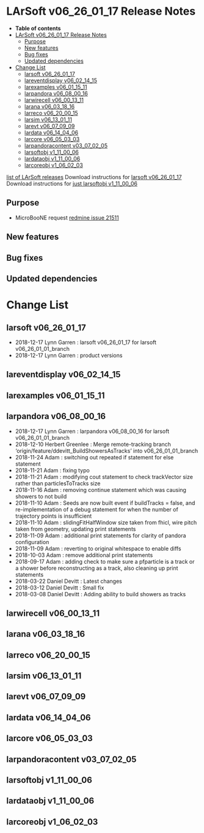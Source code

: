 LArSoft v06_26_01_17 Release Notes
=============================================================================

-   **Table of contents**
-   [LArSoft v06_26_01_17 Release Notes](#LArSoft-v06_26_01_17-Release-Notes)
    -   [Purpose](#Purpose)
    -   [New features](#New-features)
    -   [Bug fixes](#Bug-fixes)
    -   [Updated dependencies](#Updated-dependencies)
-   [Change List](#Change-List)
    -   [larsoft v06_26_01_17](#larsoft-v06_26_01_17)
    -   [lareventdisplay v06_02_14_15](#lareventdisplay-v06_02_14_15)
    -   [larexamples v06_01_15_11](#larexamples-v06_01_15_11)
    -   [larpandora v06_08_00_16](#larpandora-v06_08_00_16)
    -   [larwirecell v06_00_13_11](#larwirecell-v06_00_13_11)
    -   [larana v06_03_18_16](#larana-v06_03_18_16)
    -   [larreco v06_20_00_15](#larreco-v06_20_00_15)
    -   [larsim v06_13_01_11](#larsim-v06_13_01_11)
    -   [larevt v06_07_09_09](#larevt-v06_07_09_09)
    -   [lardata v06_14_04_06](#lardata-v06_14_04_06)
    -   [larcore v06_05_03_03](#larcore-v06_05_03_03)
    -   [larpandoracontent v03_07_02_05](#larpandoracontent-v03_07_02_05)
    -   [larsoftobj v1_11_00_06](#larsoftobj-v1_11_00_06)
    -   [lardataobj v1_11_00_06](#lardataobj-v1_11_00_06)
    -   [larcoreobj v1_06_02_03](#larcoreobj-v1_06_02_03)

[list of LArSoft releases](LArSoft_release_list)
Download instructions for [larsoft v06_26_01_17](http://scisoft.fnal.gov/scisoft/bundles/larsoft/v06_26_01_17/larsoft-v06_26_01_17.html)
Download instructions for [just larsoftobj v1_11_00_06](http://scisoft.fnal.gov/scisoft/bundles/larsoftobj/v1_11_00_06/larsoftobj-v1_11_00_06.html)

Purpose
--------------------

-   MicroBooNE request [redmine issue 21511](https://cdcvs.fnal.gov/redmine/issues/21511)

New features
------------------------------

Bug fixes
------------------------

Updated dependencies
----------------------------------------------

Change List
============================

larsoft v06_26_01_17
-------------------------------------------------

-   2018-12-17 Lynn Garren : larsoft v06_26_01_17 for larsoft v06_26_01_01_branch
-   2018-12-17 Lynn Garren : product versions

lareventdisplay v06_02_14_15
-----------------------------------------------------------------

larexamples v06_01_15_11
---------------------------------------------------------

larpandora v06_08_00_16
-------------------------------------------------------

-   2018-12-17 Lynn Garren : larpandora v06_08_00_16 for larsoft v06_26_01_01_branch
-   2018-12-10 Herbert Greenlee : Merge remote-tracking branch ‘origin/feature/ddevitt_BuildShowersAsTracks’ into v06_26_01_01_branch
-   2018-11-24 Adam : switching out repeated if statement for else statement
-   2018-11-21 Adam : fixing typo
-   2018-11-21 Adam : modifying cout statement to check trackVector size rather than particlesToTracks size
-   2018-11-16 Adam : removing continue statement which was causing showers to not build
-   2018-11-10 Adam : Seeds are now built event if buildTracks = false, and re-implementation of a debug statement for when the number of trajectory points is insufficient
-   2018-11-10 Adam : slidingFitHalfWindow size taken from fhicl, wire pitch taken from geometry, updating print statements
-   2018-11-09 Adam : additional print statements for clarity of pandora configuration
-   2018-11-09 Adam : reverting to original whitespace to enable diffs
-   2018-10-03 Adam : remove additional print statements
-   2018-09-17 Adam : adding check to make sure a pfparticle is a track or a shower before reconstructing as a track, also cleaning up print statements
-   2018-03-22 Daniel Devitt : Latest changes
-   2018-03-12 Daniel Devitt : Small fix
-   2018-03-08 Daniel Devitt : Adding ability to build showers as tracks

larwirecell v06_00_13_11
---------------------------------------------------------

larana v06_03_18_16
-----------------------------------------------

larreco v06_20_00_15
-------------------------------------------------

larsim v06_13_01_11
-----------------------------------------------

larevt v06_07_09_09
-----------------------------------------------

lardata v06_14_04_06
-------------------------------------------------

larcore v06_05_03_03
-------------------------------------------------

larpandoracontent v03_07_02_05
---------------------------------------------------------------------

larsoftobj v1_11_00_06
-----------------------------------------------------

lardataobj v1_11_00_06
-----------------------------------------------------

larcoreobj v1_06_02_03
-----------------------------------------------------
